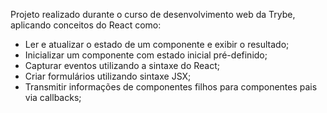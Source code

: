 <!-- Tryunfo -->

Projeto realizado durante o curso de desenvolvimento web da Trybe, aplicando conceitos do React como:
  * Ler e atualizar o estado de um componente e exibir o resultado;
  * Inicializar um componente com estado inicial pré-definido;
  * Capturar eventos utilizando a sintaxe do React;
  * Criar formulários utilizando sintaxe JSX;
  * Transmitir informações de componentes filhos para componentes pais via callbacks;
